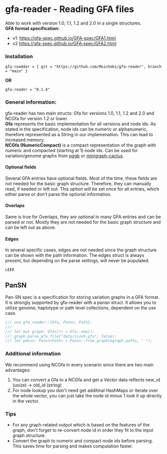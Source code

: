 # gfa-reader - Reading GFA files

Able to work with version  1.0, 1.1, 1.2 and 2.0 in a single structures.   
**GFA format specification:**
- v1: https://gfa-spec.github.io/GFA-spec/GFA1.html
- v2 https://gfa-spec.github.io/GFA-spec/GFA2.html


### Installation
```
gfa-readder = { git = "https://github.com/MoinSebi/gfa-reader", branch = "main" }
```
**OR** 
```
gfa-reader = "0.1.4"
```
### General information:
gfa-reader has two main structs: Gfa for versions 1.0, 1.1, 1.2 and 2.0 and NCGfa for version 1.2 or lower.   
**Gfa** represents the basic implementation for all versions and node ids. As stated in the specification, node ids can be numeric or alphanumeric, therefore represented as a String in our implemenation. This can lead to increased memory.  
**NCGfa (NumericCompact)** is a compact representation of the graph with 
numeric and compacted (starting at 1) node ids. Can be used for variation/genome graphs from [pggb](https://github.com/pangenome/pggb) or [minigraph-cactus](https://github.com/ComparativeGenomicsToolkit/cactus/blob/master/doc/pangenome.md).

#### Optional fields
Several GFA entries have optional fields. Most of the time, these fields are 
not needed for the basic graph structure. Therefore, they can manually read, if needed or left out.
This option will be set once for all entries, which either parse or don't parse the optional information.

#### Overlaps
Same is true for Overlaps, they are optional in many GFA entries and can be 
parsed or not. Mostly they are not needed for the basic graph structure and 
can be left out as above. 

#### Edges
In several specific cases, edges are not needed since the graph structure 
can be shown with the path information. The edges struct is always present, 
but depending on the parse settings, will never be populated. 

```doctestinjectablerust
LEER
```
## PanSN
Pan-SN spec is a specification for storing variation graphs in a GFA format. It is strongly supported by gfa-reader with a pansn struct. It allows you to utilize genome, haplotype or path level collections, dependent on the use case.

```rust
/// use gfa_reader::{Gfa, Pansn, Path};
///
/// let mut graph: Gfa<()> = Gfa::new();
/// graph.parse_gfa_file("data/size5.gfa", false);
/// let pansn: Pansn<Path> = Pansn::from_graph(&graph.paths, " ");

```

### Additional information
We recommend using NCGfa in every scenario since there are two main advantages:
1. You can convert a Gfa to a NCGfa and get a Vector data reflects new_id (usize) -> old_id (string)
2. For node lookup you don't need get additinal HashMaps or iterate over the whole vector, you can just take the node id minus 1 look it up directly in the vector. 

### Tips
- For any graph-related output which is based on the features of the graph, don't forget to re-convert node id in order they fit to the input graph structure.
- Convert the graph to numeric and compact node ids before parsing. This saves time for parsing and makes computation faster.


